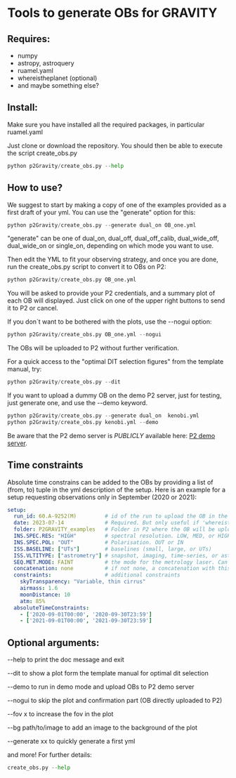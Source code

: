 # Tools to generate OBs for GRAVITY

## Requires: 
- numpy
- astropy, astroquery
- ruamel.yaml
- whereistheplanet (optional)
- and maybe something else?

## Install:
Make sure you have installed all the required packages, in particular ruamel.yaml

Just clone or download the repository. You should then be able to execute the script create_obs.py
```python
python p2Gravity/create_obs.py --help
```

## How to use?
We suggest to start by making a copy of one of the examples provided as a first draft of your yml. You can use the "generate" option for this:
```python
python p2Gravity/create_obs.py --generate dual_on OB_one.yml
```
"generate" can be one of dual_on, dual_off, dual_off_calib, dual_wide_off, dual_wide_on or single_on, depending on which mode you want to use.

Then edit the YML to fit your observing strategy, and once you are done, run the create_obs.py script to convert it to OBs on P2:
```python
python p2Gravity/create_obs.py OB_one.yml
```

You will be asked to provide your P2 credentials, and a summary plot of each OB will displayed. Just click on one of the upper right buttons to send it to P2 or cancel. 

If you don´t want to be bothered with the plots, use the --nogui option:
```python
python p2Gravity/create_obs.py OB_one.yml --nogui
```
The OBs will be uploaded to P2 without further verification.

For a quick access to the "optimal DIT selection figures" from the template manual, try:
```python
python p2Gravity/create_obs.py --dit
```

If you want to upload a dummy OB on the demo P2 server, just for testing, just generate one, and use the --demo keyword. 
```python
python p2Gravity/create_obs.py --generate dual_on  kenobi.yml
python p2Gravity/create_obs.py kenobi.yml --demo
```

Be aware that the P2 demo server is *PUBLICLY* available here:
[P2 demo server](https://www.eso.org/p2demo/).

## Time constraints

Absolute time constrains can be added to the OBs by providing a list of (from, to) tuple in the yml description of the setup. Here is an example for a setup requesting observations only in September (2020 or 2021):

``` yaml
setup:
  run_id: 60.A-9252(M)         # id of the run to upload the OB in the correct place
  date: 2023-07-14             # Required. But only useful if 'whereistheplanet' is used to predict position of the companion
  folder: P2GRAVITY_examples   # Folder in P2 where the OB will be uploaded. 
  INS.SPEC.RES: "HIGH"         # spectral resolution. LOW, MED, or HIGH
  INS.SPEC.POL: "OUT"          # Polarisation. OUT or IN
  ISS.BASELINE: ["UTs"]        # baselines (small, large, or UTs)
  ISS.VLTITYPE: ["astrometry"] # snapshot, imaging, time-series, or astrometry
  SEQ.MET.MODE: FAINT          # the mode for the metrology laser. Can be FAINT, ON, or OFF  
  concatenation: none          # if not none, a concatenation with this name will be created and all OBs put in here
  constraints:                 # additional constraints
    skyTransparency: "Variable, thin cirrus" 
    airmass: 1.6
    moonDistance: 10
    atm: 85%
  absoluteTimeConstraints:
    - ['2020-09-01T00:00', '2020-09-30T23:59']
    - ['2021-09-01T00:00', '2021-09-30T23:59']
```


## Optional arguments:

--help to print the doc message and exit

--dit to show a plot form the template manual for optimal dit selection

--demo to run in demo mode and upload OBs to P2 demo server

--nogui to skip the plot and confirmation part (OB directly uploaded to P2)

--fov x to increase the fov in the plot

--bg path/to/image to add an image to the background of the plot

--generate xx to quickly generate a first yml

and more! For further details:
```python
create_obs.py --help
```
